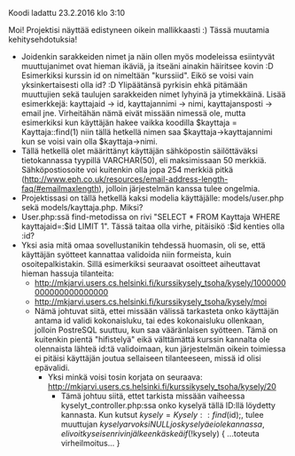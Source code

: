 Koodi ladattu 23.2.2016 klo 3:10

Moi! Projektisi näyttää edistyneen oikein mallikkaasti :) Tässä muutamia kehitysehdotuksia!

* Joidenkin sarakkeiden nimet ja näin ollen myös modeleissa esiintyvät muuttujanimet ovat hieman ikäviä, ja itseäni ainakin häiritsee kovin :D Esimerkiksi kurssin id on nimeltään "kurssiid". Eikö se voisi vain yksinkertaisesti olla id? :D Ylipäätänsä pyrkisin ehkä pitämään muuttujien sekä taulujen sarakkeiden nimet lyhyinä ja ytimekkäinä. Lisää esimerkkejä: kayttajaid -> id, kayttajannimi -> nimi, kayttajansposti -> email jne. Virheitähän nämä eivät missään nimessä ole, mutta esimerkiksi kun käyttäjän hakee vaikka koodilla $kayttaja = Kayttaja::find(1) niin tällä hetkellä nimen saa $kayttaja->kayttajannimi kun se voisi vain olla $kayttaja->nimi.
* Tällä hetkellä olet määrittänyt käyttäjän sähköpostin säilöttäväksi tietokannassa tyypillä VARCHAR(50), eli maksimissaan 50 merkkiä. Sähköpostiosoite voi kuitenkin olla jopa 254 merkkiä pitkä (http://www.eph.co.uk/resources/email-address-length-faq/#emailmaxlength), jolloin järjestelmän kanssa tulee ongelmia. 
* Projektissasi on tällä hetkellä kaksi modelia käyttäjälle: models/user.php sekä models/kayttaja.php. Miksi? 
* User.php:ssä find-metodissa on rivi "SELECT * FROM Kayttaja WHERE kayttajaid=:$id LIMIT 1". Tässä taitaa olla virhe, pitäisikö :$id kenties olla :id? 
* Yksi asia mitä omaa sovellustanikin tehdessä huomasin, oli se, että käyttäjän syötteet kannattaa validoida niin formeista, kuin osoitepalkistakin. Sillä esimerkiksi seuraavat osoitteet aiheuttavat hieman hassuja tilanteita:
    - http://mkjarvi.users.cs.helsinki.fi/kurssikysely_tsoha/kysely/1000000000000000000000
    - http://mkjarvi.users.cs.helsinki.fi/kurssikysely_tsoha/kysely/moi
    - Nämä johtuvat siitä, ettei missään välissä tarkasteta onko käyttäjän antama id validi kokonaisluku, tai edes kokonaisluku ollenkaan, jolloin PostreSQL suuttuu, kun saa vääränlaisen syötteen. Tämä on kuitenkin pientä "hifistelyä" eikä välttämättä kurssin kannalta ole olennaista lähteä id:tä validoimaan, kun järjestelmän oikein toimiessa ei pitäisi käyttäjän joutua sellaiseen tilanteeseen, missä id olisi epävalidi.
        + Yksi minkä voisi tosin korjata on seuraava: http://mkjarvi.users.cs.helsinki.fi/kurssikysely_tsoha/kysely/20
            * Tämä johtuu siitä, ettet tarkista missään vaiheessa kyselyt_controller.php:ssa onko kyselyä tällä ID:llä löydetty kannasta. Kun kutsut $kysely = Kysely::find($id);, tulee muuttujan $kysely arvoksi NULL jos kyselyä ei ole kannassa, eli voit kyseisen rivin jälkeen käskeä if (!$kysely) { ...toteuta virheilmoitus... }
